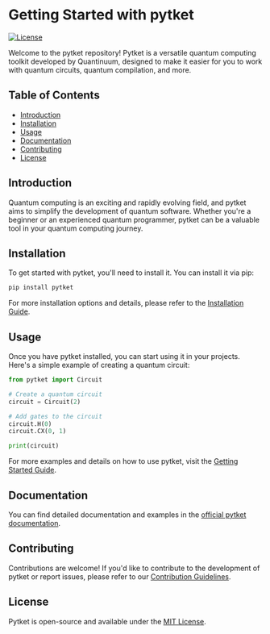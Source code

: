 # Getting Started with pytket

[![License](https://img.shields.io/github/license/quantinuum)](https://github.com/MonitSharma/quantinuum/blob/main/LICENSE)

Welcome to the pytket repository! Pytket is a versatile quantum computing toolkit developed by Quantinuum, designed to make it easier for you to work with quantum circuits, quantum compilation, and more.

## Table of Contents

- [Introduction](#introduction)
- [Installation](#installation)
- [Usage](#usage)
- [Documentation](#documentation)
- [Contributing](#contributing)
- [License](#license)

## Introduction

Quantum computing is an exciting and rapidly evolving field, and pytket aims to simplify the development of quantum software. Whether you're a beginner or an experienced quantum programmer, pytket can be a valuable tool in your quantum computing journey.

## Installation

To get started with pytket, you'll need to install it. You can install it via pip:

```bash
pip install pytket
```

For more installation options and details, please refer to the [Installation Guide](https://github.com/quantinuum/pytket#installation).

## Usage

Once you have pytket installed, you can start using it in your projects. Here's a simple example of creating a quantum circuit:

```python
from pytket import Circuit

# Create a quantum circuit
circuit = Circuit(2)

# Add gates to the circuit
circuit.H(0)
circuit.CX(0, 1)

print(circuit)

```

For more examples and details on how to use pytket, visit the [Getting Started Guide](https://github.com/quantinuum/pytket#getting-started).


## Documentation

You can find detailed documentation and examples in the [official pytket documentation](https://pytket.readthedocs.io/).



## Contributing

Contributions are welcome! If you'd like to contribute to the development of pytket or report issues, please refer to our [Contribution Guidelines](https://github.com/quantinuum/pytket/blob/main/CONTRIBUTING.md).


## License

Pytket is open-source and available under the [MIT License](https://github.com/quantinuum/pytket/blob/main/LICENSE).
